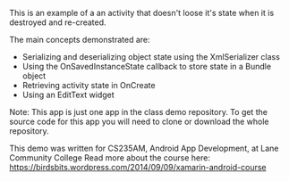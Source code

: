This is an example of a an activity that doesn't loose it's state when it is destroyed and re-created. 

The main concepts demonstrated are:
*	Serializing and deserializing object state using the XmlSerializer class
*	Using the OnSavedInstanceState callback to store state in a Bundle object
*	Retrieving activity state in OnCreate
*	Using an EditText widget

Note: This app is just one app in the class demo repository. To get the source code for this app you will need to clone or download the whole repository.

This demo was written for CS235AM, Android App Development, at Lane Community College Read more about the course here: https://birdsbits.wordpress.com/2014/09/09/xamarin-android-course
